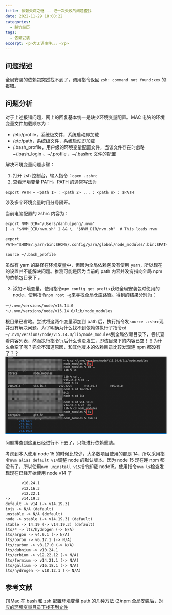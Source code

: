 ```yaml
---
title: 依赖失踪之谜 —— 记一次失败的问题查找
date: 2022-11-29 18:08:22
categories:
  - 踩坑经历
tags:
  - 依赖安装
excerpt: <p>大无语事件。。。</p>
---
```


## 问题描述

全局安装的依赖包突然找不到了，调用指令返回 `zsh: command not found:xxx` 的报错。

## 问题分析

对于上述报错问题，网上的回复基本统一是缺少环境变量配置。MAC 电脑的环境变量文件加载顺序为：

- /etc/profile，系统级文件，系统启动即加载
- /etc/path，系统级文件，系统启动即加载
- /.bash_profile，用户级的环境变量配置文件，当该文件存在时忽略~/.bash_login 、~/.profile 、~/.bashrc 文件的配置

解决环境变量问题步骤：

1. 打开 zsh 控制台，输入指令：`open .zshrc`
2. 查看环境变量 PATH。PATH 的通常写法为

```
export PATH = <path 1> : <path 2> ... : <path n> : $PATH
```

涉及多个环境变量时用分号隔开。

当前电脑配置的 zshrc 内容为：

```
export NVM_DIR="/Users/danhuipeng/.nvm"
[ -s "$NVM_DIR/nvm.sh" ] && \. "$NVM_DIR/nvm.sh"  # This loads nvm

export PATH="$HOME/.yarn/bin:$HOME/.config/yarn/global/node_modules/.bin:$PATH"

source ~/.bash_profile
```

虽然有 yarn 的路径在环境变量中，但因为全局依赖包没有使用 yarn，所以现在的设置并不能解决问题。推测可能是因为当前的 path 内容并没有指向全局 npm 的依赖包目录下 。

3. 添加环境变量。使用指令`npm config get prefix`获取全局安装包时使用的 node，使用指令`npm root -g`来寻找全局仓库路径。得到的结果分别为：

```
～/.nvm/versions/node/v15.14.0
～/.nvm/versions/node/v15.14.0/lib/node_modules
```

根目录已省略。尝试将这两个变量添加到 path 后，执行指令发`source .zshrc`现并没有解决问题。为了明确为什么找不到依赖包执行了指令`cd ~/.nvm/versions/node/v15.14.0/lib/node_modules`到全局依赖目录下，尝试查看内容列表，然而执行指令`ls`后什么也没发生，即该目录下的内容已空！！为什么会空了呢？完全不知道原因，和其他版本的依赖目录比较发现连 npm 都没有了？？
![](/img/log.png)

问题排查到这里已经进行不下去了，只能进行依赖重装。

考虑到本人使用 node 15 的时候比较少，大多数项目使用的都是 14，所以采用指令`nvm alias default v14`调整 node 的默认版本。因为 node 15 现在连 npm 都没有了，所以使用`nvm uninstall v15`指令卸载 node15。使用指令`nvm ls`检查发现现在已经开始使用 node v14 了

```
       v10.24.1
       v12.16.3
       v12.22.1
->     v14.19.3
default -> v14 (-> v14.19.3)
iojs -> N/A (default)
unstable -> N/A (default)
node -> stable (-> v14.19.3) (default)
stable -> 14.19 (-> v14.19.3) (default)
lts/* -> lts/hydrogen (-> N/A)
lts/argon -> v4.9.1 (-> N/A)
lts/boron -> v6.17.1 (-> N/A)
lts/carbon -> v8.17.0 (-> N/A)
lts/dubnium -> v10.24.1
lts/erbium -> v12.22.12 (-> N/A)
lts/fermium -> v14.21.1 (-> N/A)
lts/gallium -> v16.18.1 (-> N/A)
lts/hydrogen -> v18.12.1 (-> N/A)
```

## 参考文献

(1)[Mac 在 bash 和 zsh 配置环境变量 path 的几种方法](https://wenku.baidu.com/view/2cb4a1ffae51f01dc281e53a580216fc700a53a9.html?_wkts_=1669702352151&bdQuery=zsh%E6%80%8E%E4%B9%88%E9%85%8D%E5%A4%9A%E4%B8%AA%E7%8E%AF%E5%A2%83%E5%8F%98%E9%87%8F)
(2)[npm 全局安装后，对应的环境变量目录下找不到文件](https://blog.csdn.net/Wildpiglolo/article/details/123828019)
